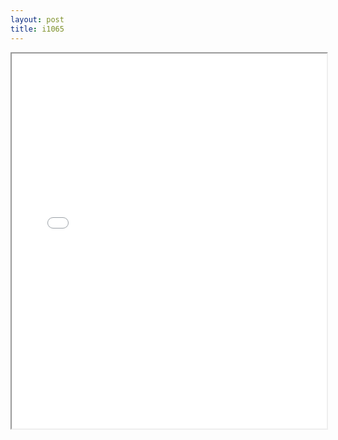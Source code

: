 ```yaml
---
layout: post
title: i1065
---
```


<div class="pdf-container">
<iframe src="/assets/pdfs/i1065.pdf" height="600" width="100%" allowFullScreen="true"></iframe>
</div>

